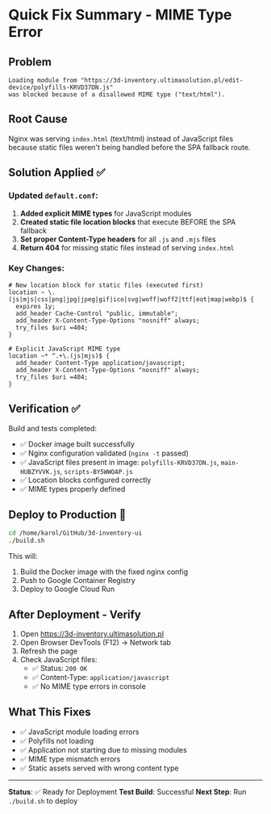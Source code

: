 # Quick Fix Summary - MIME Type Error

## Problem

```
Loading module from "https://3d-inventory.ultimasolution.pl/edit-device/polyfills-KRVD37DN.js"
was blocked because of a disallowed MIME type ("text/html").
```

## Root Cause

Nginx was serving `index.html` (text/html) instead of JavaScript files because static files weren't being handled before the SPA fallback route.

## Solution Applied ✅

### Updated `default.conf`:

1. **Added explicit MIME types** for JavaScript modules
2. **Created static file location blocks** that execute BEFORE the SPA fallback
3. **Set proper Content-Type headers** for all `.js` and `.mjs` files
4. **Return 404** for missing static files instead of serving `index.html`

### Key Changes:

```nginx
# New location block for static files (executed first)
location ~ \.(js|mjs|css|png|jpg|jpeg|gif|ico|svg|woff|woff2|ttf|eot|map|webp)$ {
  expires 1y;
  add_header Cache-Control "public, immutable";
  add_header X-Content-Type-Options "nosniff" always;
  try_files $uri =404;
}

# Explicit JavaScript MIME type
location ~* ^.+\.(js|mjs)$ {
  add_header Content-Type application/javascript;
  add_header X-Content-Type-Options "nosniff" always;
  try_files $uri =404;
}
```

## Verification ✅

Build and tests completed:

- ✅ Docker image built successfully
- ✅ Nginx configuration validated (`nginx -t` passed)
- ✅ JavaScript files present in image: `polyfills-KRVD37DN.js`, `main-HUBZYVVK.js`, `scripts-BY5WWOAP.js`
- ✅ Location blocks configured correctly
- ✅ MIME types properly defined

## Deploy to Production 🚀

```bash
cd /home/karol/GitHub/3d-inventory-ui
./build.sh
```

This will:

1. Build the Docker image with the fixed nginx config
2. Push to Google Container Registry
3. Deploy to Google Cloud Run

## After Deployment - Verify

1. Open https://3d-inventory.ultimasolution.pl
2. Open Browser DevTools (F12) → Network tab
3. Refresh the page
4. Check JavaScript files:
   - ✅ Status: `200 OK`
   - ✅ Content-Type: `application/javascript`
   - ✅ No MIME type errors in console

## What This Fixes

- ✅ JavaScript module loading errors
- ✅ Polyfills not loading
- ✅ Application not starting due to missing modules
- ✅ MIME type mismatch errors
- ✅ Static assets served with wrong content type

---

**Status**: ✅ Ready for Deployment
**Test Build**: Successful
**Next Step**: Run `./build.sh` to deploy
